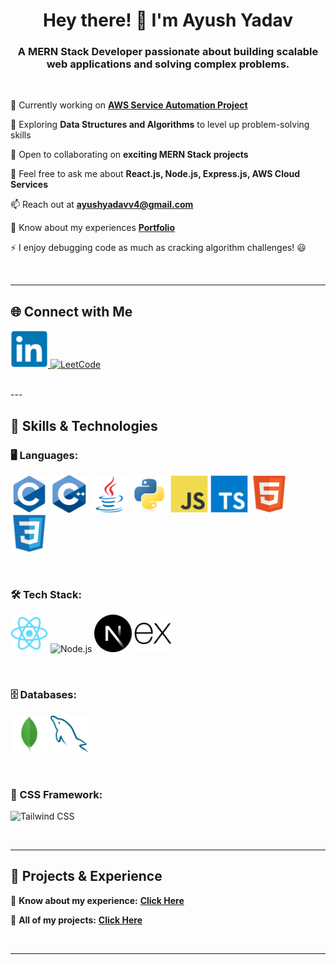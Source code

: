 <h1 align="center">Hey there! 👋 I'm Ayush Yadav</h1>
<h3 align="center">A MERN Stack Developer passionate about building scalable web applications and solving complex problems.</h3>

<br>

🔭 Currently working on **[AWS Service Automation Project](https://github.com/ayush-yadav-4/AWS-Cloud-automation-ai-agent)**  

🌱 Exploring **Data Structures and Algorithms** to level up problem-solving skills  

👯 Open to collaborating on **exciting MERN Stack projects**  

💬 Feel free to ask me about **React.js, Node.js, Express.js, AWS Cloud Services**  

📫 Reach out at **ayushyadavv4@gmail.com**  

📄 Know about my experiences  **[Portfolio](https://github.com/ayush-yadav-4)** 

⚡ I enjoy debugging code as much as cracking algorithm challenges! 😃  

<br>

---

## 🌐 Connect with Me

<p align="left">
  <a href="https://www.linkedin.com/in/ayush-yadav-766553283/" target="_blank">
    <img src="https://raw.githubusercontent.com/devicons/devicon/master/icons/linkedin/linkedin-original.svg" alt="LinkedIn" width="60" height="60"/>
  </a>
  <a href="https://leetcode.com/u/ayushyadav_4/" target="_blank">
    <img src="https://upload.wikimedia.org/wikipedia/commons/1/19/LeetCode_logo_black.png" alt="LeetCode" width="60" height="60"/>
  </a>
</p>
<br>
---

## 🚀 Skills & Technologies

### 🖥️ Languages:

<p align="left">
  <img src="https://raw.githubusercontent.com/devicons/devicon/master/icons/c/c-original.svg" alt="C" width="60" height="60"/>
  <img src="https://raw.githubusercontent.com/devicons/devicon/master/icons/cplusplus/cplusplus-original.svg" alt="C++" width="60" height="60"/>
  <img src="https://raw.githubusercontent.com/devicons/devicon/master/icons/java/java-original.svg" alt="Java" width="60" height="60"/>
  <img src="https://raw.githubusercontent.com/devicons/devicon/master/icons/python/python-original.svg" alt="Python" width="60" height="60"/>
  <img src="https://raw.githubusercontent.com/devicons/devicon/master/icons/javascript/javascript-original.svg" alt="JavaScript" width="60" height="60"/>
  <img src="https://raw.githubusercontent.com/devicons/devicon/master/icons/typescript/typescript-original.svg" alt="TypeScript" width="60" height="60"/>
  <img src="https://raw.githubusercontent.com/devicons/devicon/master/icons/html5/html5-original.svg" alt="HTML" width="60" height="60"/>
  <img src="https://raw.githubusercontent.com/devicons/devicon/master/icons/css3/css3-original.svg" alt="CSS" width="60" height="60"/>
</p>

<br>

### 🛠️ Tech Stack:

<p align="left">
  <img src="https://raw.githubusercontent.com/devicons/devicon/master/icons/react/react-original.svg" alt="React.js" width="60" height="60"/>
  <img src="https://upload.wikimedia.org/wikipedia/commons/d/d9/Node.js_logo.svg" alt="Node.js" width="80" height="60"/>
  <img src="https://raw.githubusercontent.com/devicons/devicon/master/icons/nextjs/nextjs-original.svg" alt="Next.js" width="60" height="60"/>
  <img src="https://raw.githubusercontent.com/devicons/devicon/master/icons/express/express-original.svg" alt="Express.js" width="60" height="60"/>
</p>

<br>

### 🗄️ Databases:

<p align="left">
  <img src="https://raw.githubusercontent.com/devicons/devicon/master/icons/mongodb/mongodb-original.svg" alt="MongoDB" width="60" height="60"/>
  <img src="https://raw.githubusercontent.com/devicons/devicon/master/icons/mysql/mysql-original.svg" alt="MySQL" width="60" height="60"/>
</p>

<br>

### 🎨 CSS Framework:

<p align="left">
  <img src="https://upload.wikimedia.org/wikipedia/commons/d/d5/Tailwind_CSS_Logo.svg" alt="Tailwind CSS" width="80" height="60"/>
</p>

<br>

---

## 📂 Projects & Experience

🔹 **Know about my experience:** **[Click Here](your-experience-link-here)**  

🔹 **All of my projects:** **[Click Here](your-projects-link-here)**  

<br>

---


